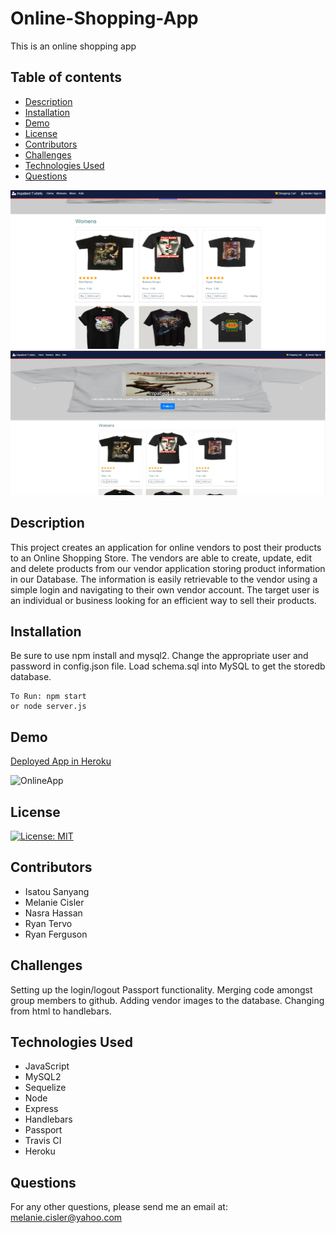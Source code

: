 # Online-Shopping-App
This is an online shopping app



## Table of contents
- [Description](#description)
- [Installation](#installation)
- [Demo](#demo)
- [License](#license)
- [Contributors](#contributors)
- [Challenges](#challenges)
- [Technologies Used](#technologies-used)
- [Questions](#questions)

![](public/img/gif/women.PNG)
![](public/img/gif/homepage.PNG)

## Description
This project creates an application for online vendors to post their products to an Online Shopping Store. The vendors are able to create, update, edit and delete products from our vendor application storing product information in our Database. The information is easily retrievable to the vendor using a simple login and navigating to their own vendor account. The target user is an individual or business looking for an efficient way to sell their products.

## Installation
Be sure to use npm install and mysql2. Change the appropriate user and password in config.json file. Load schema.sql into MySQL to get the storedb database.


```
To Run: npm start
or node server.js
```
## Demo
[Deployed App in Heroku](https://floating-lowlands-34709.herokuapp.com/)

![OnlineApp](public/img/gif/onlineapp.gif)

## License
[![License: MIT](https://img.shields.io/badge/License-MIT-yellow.svg)](https://opensource.org/licenses/MIT)



## Contributors
- Isatou Sanyang
- Melanie Cisler
- Nasra Hassan
- Ryan Tervo
- Ryan Ferguson

## Challenges
Setting up the login/logout Passport functionality. Merging code amongst group members to github. Adding vendor images to the database. Changing from html to handlebars.

## Technologies Used

- JavaScript
- MySQL2 
- Sequelize
- Node
- Express
- Handlebars
- Passport
- Travis CI
- Heroku

## Questions
For any other questions, please send me an email at: melanie.cisler@yahoo.com
